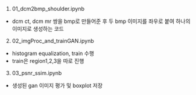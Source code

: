 1. 01_dcm2bmp_shoulder.ipynb
- dcm ct, dcm mr 쌍을 bmp로 만들어준 후 두 bmp 이미지를 좌우로 붙여 하나의 이미지로 생성하는 코드

2. 02_imgProc_and_trainGAN.ipynb
- histogram equalization, train 수행
- train은 region1,2,3을 따로 진행

3. 03_psnr_ssim.ipynb
- 생성된 gan 이미지 평가 및 boxplot 저장